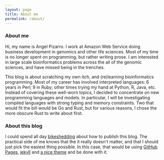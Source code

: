 ```yaml
---
layout: page
title: About me
permalink: /about/
---
```


### About me

Hi, my name is Angel Pizarro. I work at Amazon Web Service doing business development in genomics and other life sciences. Most of my time is no longer spent on programming, but rather writing prose. I am interested in large scale bioinformatics problems across the all of the genomic sciences, and have missed being in the trenches.

This blog is about scratching my own itch, and (re)learning bioinformatics programming. Most of my career has involved interpreted languages: 6 years in Perl; 9 in Ruby; other times trying my hand at Python, R, Java, etc. Instead of covering these well-worn topics, I decided to concentrate on new programming languages and models. In particular, I will be investigating  compiled languages with strong typing and memory constraints. Two that would fit the bill would be Go and Rust, but for various reasons, I chose the more obscure Rust to write about first.


### About this blog

I could spend all day [bikeshedding](http://www.urbandictionary.com/define.php?term=bikeshedding) about how to publish this blog. The practical side of me knows that the it really doesn't matter, and that I should just pick the easiest thing possible. In this case, that would be using [GitHub Pages](https://pages.github.com/), [jekyll](http://jekyllrb.com/) and [a nice theme](http://jekyllthemes.org/themes/harmony/) and be done with it.



